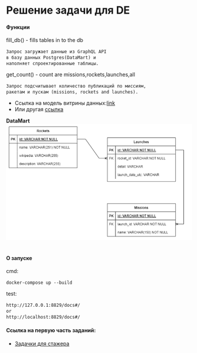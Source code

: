 # Решение задачи для DE

#### Функции

fill_db() - fills tables in to the db

    Запрос загружает данные из GraphQL API 
    в базу данных Postgres(DataMart) и 
    наполняет спроектированные таблицы.

    
get_count() - count are missions,rockets,launches,all
    
    Запрос подсчитывает количество публикаций по миссиям,
    ракетам и пускам (missions, rockets and launches).

 * Ссылка на модель витрины данных:[link](https://viewer.diagrams.net/?tags=%7B%7D&highlight=0000ff&edit=_blank&layers=1&nav=1#G1LdWpUr9a_i2OA4yab1InDnmiPj4aWIft/)
 * Или другая [ссылка](https://github.com/NNikitaB/TaskForDE/blob/master/task_for_de_datamart.drawio.png)

**DataMart**
![alt tag](https://github.com/NNikitaB/TaskForDE/blob/master/task_for_de_datamart.drawio.png)
<br/><br/>

#### О запуске
 
 cmd:

    docker-compose up --build
 test:

    http://127.0.0.1:8829/docs#/
    or
    http://localhost:8829/docs#/

#### Ссылка на первую часть заданий:

 * [Задачки для стажера](https://github.com/NNikitaB/TasksForIntern)



